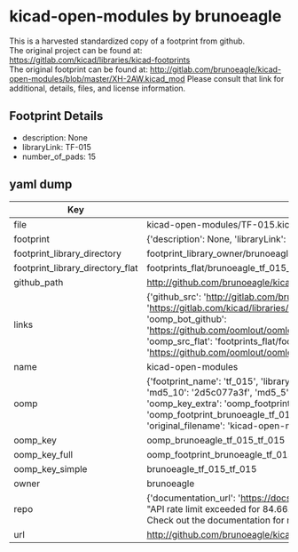 # kicad-open-modules by brunoeagle  
This is a harvested standardized copy of a footprint from github.  
The original project can be found at:  
https://gitlab.com/kicad/libraries/kicad-footprints  
The original footprint can be found at:
http://gitlab.com/brunoeagle/kicad-open-modules/blob/master/XH-2AW.kicad_mod
Please consult that link for additional, details, files, and license information.  
## Footprint Details
* description: None  
* libraryLink: TF-015  
* number_of_pads: 15  
## yaml dump  
| Key | Value |  
| --- | --- |  
| file | kicad-open-modules/TF-015.kicad_mod |  
| footprint | {'description': None, 'libraryLink': 'TF-015', 'number_of_pads': 15} |  
| footprint_library_directory | footprint_library_owner/brunoeagle_kicad-open-modules |  
| footprint_library_directory_flat | footprints_flat/brunoeagle_tf_015_tf_015/working |  
| github_path | http://github.com/brunoeagle/kicad-open-modules/blob/master/TF-015.kicad_mod |  
| links | {'github_src': 'http://gitlab.com/brunoeagle/kicad-open-modules/blob/master/XH-2AW.kicad_mod', 'github_src_repo': 'https://gitlab.com/kicad/libraries/kicad-footprints', 'oomp_bot': 'footprints/brunoeagle_tf_015_tf_015/working', 'oomp_bot_github': 'https://github.com/oomlout/oomlout_oomp_footprint_bot/tree/main/footprints/brunoeagle_tf_015_tf_015/working', 'oomp_src_flat': 'footprints_flat/footprints_flat/brunoeagle_tf_015_tf_015/working', 'oomp_src_flat_github': 'https://github.com/oomlout/oomlout_oomp_footprint_src/tree/main/footprints_flat/brunoeagle_tf_015_tf_015/working'} |  
| name | kicad-open-modules |  
| oomp | {'footprint_name': 'tf_015', 'library_name': 'tf_015_kicad_mod', 'md5': '2d5c077a3f4ae6b402b53c653e86580e', 'md5_10': '2d5c077a3f', 'md5_5': '2d5c0', 'md5_6': '2d5c07', 'oomp_key': 'oomp_brunoeagle_tf_015_tf_015', 'oomp_key_extra': 'oomp_footprint_brunoeagle_tf_015_tf_015', 'oomp_key_full': 'oomp_footprint_brunoeagle_tf_015_tf_015_2d5c07', 'oomp_key_simple': 'brunoeagle_tf_015_tf_015', 'original_filename': 'kicad-open-modules/TF-015.kicad_mod', 'owner_name': 'brunoeagle'} |  
| oomp_key | oomp_brunoeagle_tf_015_tf_015 |  
| oomp_key_full | oomp_footprint_brunoeagle_tf_015_tf_015 |  
| oomp_key_simple | brunoeagle_tf_015_tf_015 |  
| owner | brunoeagle |  
| repo | {'documentation_url': 'https://docs.github.com/rest/overview/resources-in-the-rest-api#rate-limiting', 'message': "API rate limit exceeded for 84.66.173.59. (But here's the good news: Authenticated requests get a higher rate limit. Check out the documentation for more details.)"} |  
| url | http://github.com/brunoeagle/kicad-open-modules |  

